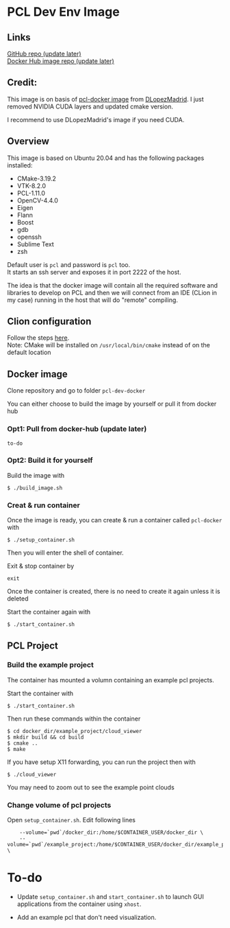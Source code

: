 # PCL Dev Env Image
## Links
[GitHub repo (update later)]()  
[Docker Hub image repo (update later)]()

## Credit:

This image is on basis of [pcl-docker image](https://github.com/DLopezMadrid/pcl-docker) from [DLopezMadrid](https://github.com/DLopezMadrid). I just removed NVIDIA CUDA layers and updated cmake version.

I recommend to use DLopezMadrid's image if you need CUDA.

## Overview

This image is based on Ubuntu 20.04 and has the following packages installed:
- CMake-3.19.2
- VTK-8.2.0
- PCL-1.11.0
- OpenCV-4.4.0
- Eigen
- Flann
- Boost
- gdb
- openssh
- Sublime Text
- zsh

Default user is `pcl` and password is `pcl` too.  
It starts an ssh server and exposes it in port 2222 of the host.

The idea is that the docker image will contain all the required software and libraries to develop on PCL and then we will connect from an IDE (CLion in my case) running in the host that will do "remote" compiling. 

## Clion configuration
Follow the steps [here](https://austinmorlan.com/posts/docker_clion_development/).  
Note: CMake will be installed on `/usr/local/bin/cmake` instead of on the default location


## Docker image
Clone repository and go to folder `pcl-dev-docker`

You can either choose to build the image by yourself or pull it from docker hub

### Opt1: Pull from docker-hub (update later)
```
to-do
```

### Opt2: Build it for yourself 
Build the image with 
```
$ ./build_image.sh
```

### Creat & run container
Once the image is ready, you can create & run a container called `pcl-docker` with
```
$ ./setup_container.sh  
```

Then you will enter the shell of container.

Exit & stop container by
```
exit
```

Once the container is created, there is no need to create it again unless it is deleted


Start the container again with 
```
$ ./start_container.sh
```

## PCL Project

### Build the example project

The container has mounted a volumn containing an example pcl projects.

Start the container with
```
$ ./start_container.sh
```

Then run these commands within the container

```
$ cd docker_dir/example_project/cloud_viewer
$ mkdir build && cd build
$ cmake ..
$ make
```

If you have setup X11 forwarding, you can run the project then with

```
$ ./cloud_viewer
```

You may need to zoom out to see the example point clouds

### Change volume of pcl projects

Open `setup_container.sh`.
Edit following lines
```
    --volume=`pwd`/docker_dir:/home/$CONTAINER_USER/docker_dir \
    --volume=`pwd`/example_project:/home/$CONTAINER_USER/docker_dir/example_project \
```

# To-do

+ Update `setup_container.sh` and `start_container.sh` to launch GUI applications from the container using `xhost`.

+ Add an example pcl that don't need visualization.
